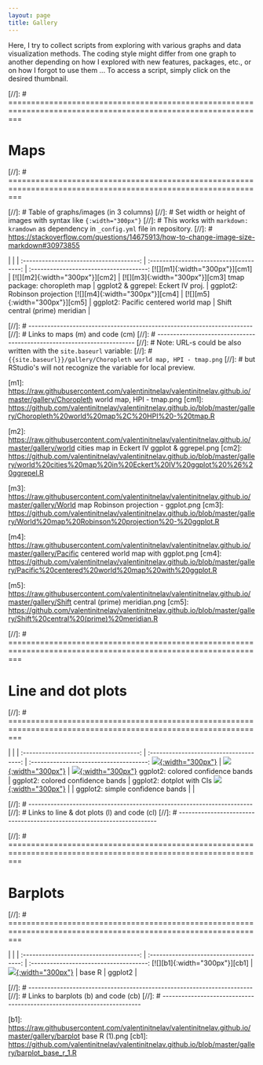 ```yaml
---
layout: page
title: Gallery
---
```


Here, I try to collect scripts from exploring with various graphs and data visualization methods. The coding style might differ from one graph to another depending on how I explored with new features, packages, etc., or on how I forgot to use them ... To access a script, simply click on the desired thumbnail.

[//]: # ===============================================================================================================
# Maps
[//]: # ===============================================================================================================

[//]: # Table of graphs/images (in 3 columns)
[//]: # Set width or height of images with syntax like `{:width="300px"}`
[//]: # This works with `markdown: kramdown` as dependency in `_config.yml` file in repository.
[//]: # https://stackoverflow.com/questions/14675913/how-to-change-image-size-markdown#30973855

|                                       |                                         |
:-------------------------------------: | :-------------------------------------: | :-------------------------------------:
[![][m1]{:width="300px"}][cm1]          | [![][m2]{:width="300px"}][cm2]          | [![][m3]{:width="300px"}][cm3]
tmap package: choropleth map            | ggplot2 & ggrepel: Eckert IV proj.      | ggplot2: Robinson projection
[![][m4]{:width="300px"}][cm4]          | [![][m5]{:width="300px"}][cm5]          |
ggplot2: Pacific centered world map     | Shift central (prime) meridian          |


[//]: # -----------------------------------------------------------------------
[//]: # Links to maps (m) and code (cm)
[//]: # -----------------------------------------------------------------------
[//]: # Note: URL-s could be also written with the `site.baseurl` variable: 
[//]: # `{{site.baseurl}}/gallery/Choropleth world map, HPI - tmap.png`
[//]: # but RStudio's will not recognize the variable for local preview.

[m1]: https://raw.githubusercontent.com/valentinitnelav/valentinitnelav.github.io/master/gallery/Choropleth world map, HPI - tmap.png
[cm1]: https://github.com/valentinitnelav/valentinitnelav.github.io/blob/master/gallery/Choropleth%20world%20map%2C%20HPI%20-%20tmap.R

[m2]: https://raw.githubusercontent.com/valentinitnelav/valentinitnelav.github.io/master/gallery/world cities map in Eckert IV ggplot & ggrepel.png
[cm2]: https://github.com/valentinitnelav/valentinitnelav.github.io/blob/master/gallery/world%20cities%20map%20in%20Eckert%20IV%20ggplot%20%26%20ggrepel.R

[m3]: https://raw.githubusercontent.com/valentinitnelav/valentinitnelav.github.io/master/gallery/World map Robinson projection - ggplot.png
[cm3]: https://github.com/valentinitnelav/valentinitnelav.github.io/blob/master/gallery/World%20map%20Robinson%20projection%20-%20ggplot.R

[m4]: https://raw.githubusercontent.com/valentinitnelav/valentinitnelav.github.io/master/gallery/Pacific centered world map with ggplot.png
[cm4]: https://github.com/valentinitnelav/valentinitnelav.github.io/blob/master/gallery/Pacific%20centered%20world%20map%20with%20ggplot.R

[m5]: https://raw.githubusercontent.com/valentinitnelav/valentinitnelav.github.io/master/gallery/Shift central (prime) meridian.png
[cm5]: https://github.com/valentinitnelav/valentinitnelav.github.io/blob/master/gallery/Shift%20central%20(prime)%20meridian.R

[//]: # ===============================================================================================================
# Line and dot plots
[//]: # ===============================================================================================================

|                                       |                                         |
:-------------------------------------: | :-------------------------------------: | :-------------------------------------:
[![][l1]{:width="300px"}][cl1]          | [![][l2]{:width="300px"}][cl2]          | [![][l3]{:width="300px"}][cl3]
ggplot2: colored confidence bands       | ggplot2: colored confidence bands       | ggplot2: dotplot with CIs
[![][l4]{:width="300px"}][cl4]          | |
ggplot2: simple confidence bands        | |

[//]: # -----------------------------------------------------------------------
[//]: # Links to line & dot plots (l) and code (cl)
[//]: # -----------------------------------------------------------------------

[l1]: https://raw.githubusercontent.com/valentinitnelav/valentinitnelav.github.io/master/gallery/colored_confidence_bands.png
[cl1]: https://github.com/valentinitnelav/valentinitnelav.github.io/blob/master/gallery/colored_confidence_bands.R

[l2]: https://raw.githubusercontent.com/valentinitnelav/valentinitnelav.github.io/master/gallery/colored_confidence_lines.png
[cl2]: https://github.com/valentinitnelav/valentinitnelav.github.io/blob/master/gallery/colored_confidence_lines.R

[l3]: https://raw.githubusercontent.com/valentinitnelav/valentinitnelav.github.io/master/gallery/dotplot_ci_bars.png
[cl3]: https://github.com/valentinitnelav/valentinitnelav.github.io/blob/master/gallery/dotplot_ci_bars.R

[l4]: https://raw.githubusercontent.com/valentinitnelav/valentinitnelav.github.io/master/gallery/simple_confidence_bands.png
[cl4]: https://github.com/valentinitnelav/valentinitnelav.github.io/blob/master/gallery/simple_confidence_bands.R


[//]: # ===============================================================================================================
# Barplots
[//]: # ===============================================================================================================

|                                       |                                         |
:-------------------------------------: | :-------------------------------------: | :-------------------------------------:
[![][b1]{:width="300px"}][cb1]          | [![][b2]{:width="300px"}][cb2]          | 
base R                                  | ggplot2                                 |


[//]: # -----------------------------------------------------------------------
[//]: # Links to barplots (b) and code (cb)
[//]: # -----------------------------------------------------------------------

[b1]: https://raw.githubusercontent.com/valentinitnelav/valentinitnelav.github.io/master/gallery/barplot base R (1).png
[cb1]: https://github.com/valentinitnelav/valentinitnelav.github.io/blob/master/gallery/barplot_base_r_1.R

[b2]: https://raw.githubusercontent.com/valentinitnelav/valentinitnelav.github.io/master/gallery/barplot_ggplot_dodged_1.png
[cb2]: https://github.com/valentinitnelav/valentinitnelav.github.io/blob/master/gallery/barplot_ggplot_dodged_1.R
